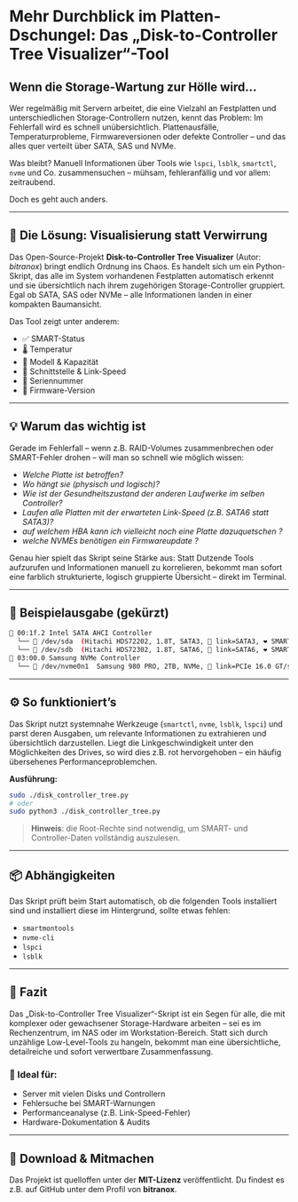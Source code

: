 # Mehr Durchblick im Platten-Dschungel: Das „Disk-to-Controller Tree Visualizer“-Tool

## Wenn die Storage-Wartung zur Hölle wird...

Wer regelmäßig mit Servern arbeitet, die eine Vielzahl an Festplatten und unterschiedlichen Storage-Controllern nutzen, kennt das Problem: Im Fehlerfall wird es schnell unübersichtlich. Plattenausfälle, Temperaturprobleme, Firmwareversionen oder defekte Controller – und das alles quer verteilt über SATA, SAS und NVMe.

Was bleibt? Manuell Informationen über Tools wie `lspci`, `lsblk`, `smartctl`, `nvme` und Co. zusammensuchen – mühsam, fehleranfällig und vor allem: zeitraubend.

Doch es geht auch anders.

---

## 🧹 Die Lösung: Visualisierung statt Verwirrung

Das Open-Source-Projekt **Disk-to-Controller Tree Visualizer** (Autor: *bitranox*) bringt endlich Ordnung ins Chaos. Es handelt sich um ein Python-Skript, das alle im System vorhandenen Festplatten automatisch erkennt und sie übersichtlich nach ihrem zugehörigen Storage-Controller gruppiert. Egal ob SATA, SAS oder NVMe – alle Informationen landen in einer kompakten Baumansicht.

Das Tool zeigt unter anderem:

* ✅ SMART-Status
* 🌡️ Temperatur
* 📆 Modell & Kapazität
* 🧲 Schnittstelle & Link-Speed
* 🔣 Seriennummer
* 🔧 Firmware-Version

---

## 💡 Warum das wichtig ist

Gerade im Fehlerfall – wenn z.B. RAID-Volumes zusammenbrechen oder SMART-Fehler drohen – will man so schnell wie möglich wissen:

* *Welche Platte ist betroffen?*
* *Wo hängt sie (physisch und logisch)?*
* *Wie ist der Gesundheitszustand der anderen Laufwerke im selben Controller?*
* *Laufen alle Platten mit der erwarteten Link-Speed (z.B. SATA6 statt SATA3)?*
* *auf welchem HBA kann ich vielleicht noch eine Platte dazuquetschen ?*
* *welche NVMEs benötigen ein Firmwareupdate ?*

Genau hier spielt das Skript seine Stärke aus: Statt Dutzende Tools aufzurufen und Informationen manuell zu korrelieren, bekommt man sofort eine farblich strukturierte, logisch gruppierte Übersicht – direkt im Terminal.

---

## 📸 Beispielausgabe (gekürzt)

```bash
🎯 00:1f.2 Intel SATA AHCI Controller
  └── 📢 /dev/sda  (Hitachi HDS72202, 1.8T, SATA3, 🧹 link=SATA3, ❤️ SMART: ✅ , 🌡️ 42°C, 🔣 SN: JK11..., 🔧 FW: JKAOA3MA)
  └── 📢 /dev/sdb  (Hitachi HDS72302, 1.8T, SATA6, 🧹 link=SATA6, ❤️ SMART: ✅ , 🌡️ 39°C, ...)
🎯 03:00.0 Samsung NVMe Controller
  └── 📢 /dev/nvme0n1  Samsung 980 PRO, 2TB, NVMe, 🧹 link=PCIe 16.0 GT/s x4, ❤️ SMART: ✅ , 🌡️ 41°C, ...
```

---

## ⚙️ So funktioniert’s

Das Skript nutzt systemnahe Werkzeuge (`smartctl`, `nvme`, `lsblk`, `lspci`) und parst deren Ausgaben, um relevante Informationen zu extrahieren und übersichtlich darzustellen. Liegt die Linkgeschwindigkeit unter den Möglichkeiten des Drives, so wird dies z.B. rot hervorgehoben – ein häufig übersehenes Performanceproblemchen.

**Ausführung:**

```bash
sudo ./disk_controller_tree.py
# oder
sudo python3 ./disk_controller_tree.py
```

> **Hinweis**: die Root-Rechte sind notwendig, um SMART- und Controller-Daten vollständig auszulesen.

---

## 📦 Abhängigkeiten

Das Skript prüft beim Start automatisch, ob die folgenden Tools installiert sind und installiert diese im Hintergrund, sollte etwas fehlen:

* `smartmontools`
* `nvme-cli`
* `lspci`
* `lsblk`

---

## 👤 Fazit

Das „Disk-to-Controller Tree Visualizer“-Skript ist ein Segen für alle, die mit komplexer oder gewachsener Storage-Hardware arbeiten – sei es im Rechenzentrum, im NAS oder im Workstation-Bereich. Statt sich durch unzählige Low-Level-Tools zu hangeln, bekommt man eine übersichtliche, detailreiche und sofort verwertbare Zusammenfassung.

### 🔧 Ideal für:

* Server mit vielen Disks und Controllern
* Fehlersuche bei SMART-Warnungen
* Performanceanalyse (z.B. Link-Speed-Fehler)
* Hardware-Dokumentation & Audits

---

## 📅 Download & Mitmachen

Das Projekt ist quelloffen unter der **MIT-Lizenz** veröffentlicht. Du findest es z.B. auf GitHub unter dem Profil von **bitranox**.
